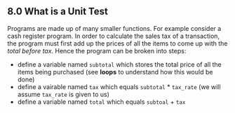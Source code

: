 ## 8.0 What is a Unit Test

Programs are made up of many smaller functions. For example consider a cash register program. In order to calculate the sales tax of a transaction, the program must first add up the prices of all the items to come up with the *total before tax*. Hence the program can be broken into steps:


* define a variable named `subtotal` which stores the total price of all the items being purchased (see **loops** to understand how this would be done)
* define a vairable named `tax` which equals `subtotal` * `tax_rate` (we will assume `tax_rate` is given to us)
* define a variable named `total` which equals `subtoal` + `tax`


